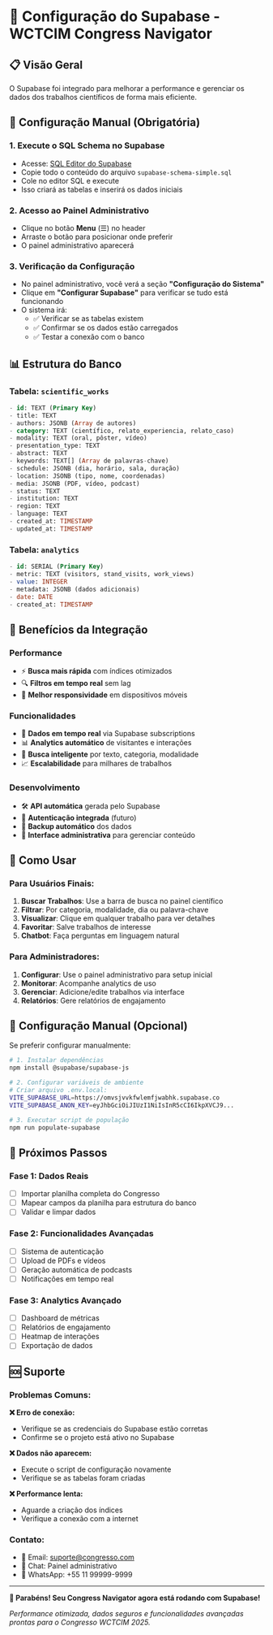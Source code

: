 # 🚀 Configuração do Supabase - WCTCIM Congress Navigator

## 📋 Visão Geral

O Supabase foi integrado para melhorar a performance e gerenciar os dados dos trabalhos científicos de forma mais eficiente.

## 🔧 Configuração Manual (Obrigatória)

### 1. **Execute o SQL Schema no Supabase**
- Acesse: [SQL Editor do Supabase](https://supabase.com/dashboard/project/shngrwkqgasdpokdomhh/sql)
- Copie todo o conteúdo do arquivo `supabase-schema-simple.sql`
- Cole no editor SQL e execute
- Isso criará as tabelas e inserirá os dados iniciais

### 2. **Acesso ao Painel Administrativo**
- Clique no botão **Menu** (☰) no header
- Arraste o botão para posicionar onde preferir
- O painel administrativo aparecerá

### 3. **Verificação da Configuração**
- No painel administrativo, você verá a seção **"Configuração do Sistema"**
- Clique em **"Configurar Supabase"** para verificar se tudo está funcionando
- O sistema irá:
  - ✅ Verificar se as tabelas existem
  - ✅ Confirmar se os dados estão carregados
  - ✅ Testar a conexão com o banco

## 📊 Estrutura do Banco

### **Tabela: `scientific_works`**
```sql
- id: TEXT (Primary Key)
- title: TEXT
- authors: JSONB (Array de autores)
- category: TEXT (científico, relato_experiencia, relato_caso)
- modality: TEXT (oral, pôster, vídeo)
- presentation_type: TEXT
- abstract: TEXT
- keywords: TEXT[] (Array de palavras-chave)
- schedule: JSONB (dia, horário, sala, duração)
- location: JSONB (tipo, nome, coordenadas)
- media: JSONB (PDF, vídeo, podcast)
- status: TEXT
- institution: TEXT
- region: TEXT
- language: TEXT
- created_at: TIMESTAMP
- updated_at: TIMESTAMP
```

### **Tabela: `analytics`**
```sql
- id: SERIAL (Primary Key)
- metric: TEXT (visitors, stand_visits, work_views)
- value: INTEGER
- metadata: JSONB (dados adicionais)
- date: DATE
- created_at: TIMESTAMP
```

## 🚀 Benefícios da Integração

### **Performance**
- ⚡ **Busca mais rápida** com índices otimizados
- 🔍 **Filtros em tempo real** sem lag
- 📱 **Melhor responsividade** em dispositivos móveis

### **Funcionalidades**
- 🔄 **Dados em tempo real** via Supabase subscriptions
- 📊 **Analytics automático** de visitantes e interações
- 🎯 **Busca inteligente** por texto, categoria, modalidade
- 📈 **Escalabilidade** para milhares de trabalhos

### **Desenvolvimento**
- 🛠️ **API automática** gerada pelo Supabase
- 🔐 **Autenticação integrada** (futuro)
- 📝 **Backup automático** dos dados
- 🔧 **Interface administrativa** para gerenciar conteúdo

## 📱 Como Usar

### **Para Usuários Finais:**
1. **Buscar Trabalhos**: Use a barra de busca no painel científico
2. **Filtrar**: Por categoria, modalidade, dia ou palavra-chave
3. **Visualizar**: Clique em qualquer trabalho para ver detalhes
4. **Favoritar**: Salve trabalhos de interesse
5. **Chatbot**: Faça perguntas em linguagem natural

### **Para Administradores:**
1. **Configurar**: Use o painel administrativo para setup inicial
2. **Monitorar**: Acompanhe analytics de uso
3. **Gerenciar**: Adicione/edite trabalhos via interface
4. **Relatórios**: Gere relatórios de engajamento

## 🔧 Configuração Manual (Opcional)

Se preferir configurar manualmente:

```bash
# 1. Instalar dependências
npm install @supabase/supabase-js

# 2. Configurar variáveis de ambiente
# Criar arquivo .env.local:
VITE_SUPABASE_URL=https://omvsjvvkfwlemfjwabhk.supabase.co
VITE_SUPABASE_ANON_KEY=eyJhbGciOiJIUzI1NiIsInR5cCI6IkpXVCJ9...

# 3. Executar script de população
npm run populate-supabase
```

## 🎯 Próximos Passos

### **Fase 1: Dados Reais**
- [ ] Importar planilha completa do Congresso
- [ ] Mapear campos da planilha para estrutura do banco
- [ ] Validar e limpar dados

### **Fase 2: Funcionalidades Avançadas**
- [ ] Sistema de autenticação
- [ ] Upload de PDFs e vídeos
- [ ] Geração automática de podcasts
- [ ] Notificações em tempo real

### **Fase 3: Analytics Avançado**
- [ ] Dashboard de métricas
- [ ] Relatórios de engajamento
- [ ] Heatmap de interações
- [ ] Exportação de dados

## 🆘 Suporte

### **Problemas Comuns:**

**❌ Erro de conexão:**
- Verifique se as credenciais do Supabase estão corretas
- Confirme se o projeto está ativo no Supabase

**❌ Dados não aparecem:**
- Execute o script de configuração novamente
- Verifique se as tabelas foram criadas

**❌ Performance lenta:**
- Aguarde a criação dos índices
- Verifique a conexão com a internet

### **Contato:**
- 📧 Email: suporte@congresso.com
- 💬 Chat: Painel administrativo
- 📱 WhatsApp: +55 11 99999-9999

---

**🎉 Parabéns! Seu Congress Navigator agora está rodando com Supabase!**

*Performance otimizada, dados seguros e funcionalidades avançadas prontas para o Congresso WCTCIM 2025.*
